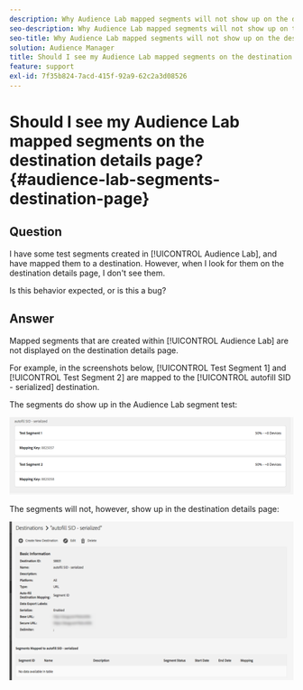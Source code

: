 ```yaml
---
description: Why Audience Lab mapped segments will not show up on the destination details page.
seo-description: Why Audience Lab mapped segments will not show up on the destination details page.
seo-title: Why Audience Lab mapped segments will not show up on the destination details page.
solution: Audience Manager
title: Should I see my Audience Lab mapped segments on the destination details page?
feature: support
exl-id: 7f35b824-7acd-415f-92a9-62c2a3d08526
---
```

# Should I see my Audience Lab mapped segments on the destination details page? {#audience-lab-segments-destination-page}

## Question

I have some test segments created in [!UICONTROL Audience Lab], and have mapped them to a destination. However, when I look for them on the destination details page, I don't see them.

Is this behavior expected, or is this a bug?

## Answer

Mapped segments that are created within [!UICONTROL Audience Lab] are not displayed on the destination details page.

For example, in the screenshots below, [!UICONTROL Test Segment 1] and [!UICONTROL Test Segment 2] are mapped to the [!UICONTROL autofill SID - serialized] destination.

The segments do show up in the Audience Lab segment test:

![Image of Audience Lab Segment view](assets/should_i_see_my_aamlab01.png)

The segments will not, however, show up in the destination details page:

![Image of the destination details page](assets/should_i_see_my_aamlab02.png)

